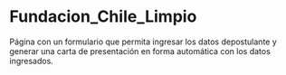 # Fundacion_Chile_Limpio
Página con un formulario que permita ingresar los datos depostulante y generar una carta de presentación en forma automática con los datos ingresados.

